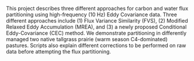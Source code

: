 This project describes three different approaches for carbon and water flux partitioning using high-frequency (10 Hz) Eddy Covariance data. Three different approaches include (1) Flux Variance Similarity (FVS), (2) Modified Relaxed Eddy Accumulation (MREA), and (3) a newly proposed Conditional Eddy-Covariance (CEC) method. We demonstrate partitioning in differently managed two native tallgrass prairie (warm season C4-dominated) pastures. Scripts also explain different corrections to be performed on raw data before attempting the flux partitioning.
